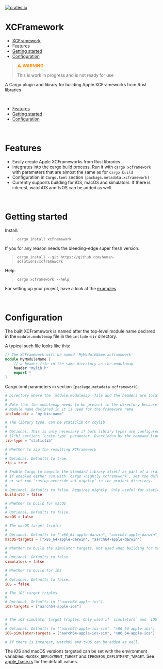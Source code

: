 <!-- 
Please don't edit. This document has been generated from "src/readme.tpl.md"
--> 
[![crates.io](https://img.shields.io/crates/v/xcframework)](https://crates.io/crates/xcframework)

# XCFramework

- [XCFramework](#xcframework)
- [Features](#features)
- [Getting started](#getting-started)
- [Configuration](#configuration)


> <span style="color:darkorange">**⚠️ WARNING**</span>
>
> This is work in progress and is not ready for use

A Cargo plugin and library for building Apple XCFrameworks from Rust libraries

<br/>

- [Features](#features)
- [Getting started](#getting-started)
- [Configuration](#configuration)

<br/>

# Features

- Easily create Apple XCFrameworks from Rust libraries
- Integrates into the cargo build process. Run it with `cargo xcframework` with parameters that are almost the same as for `cargo build`
- Configuration in `Cargo.toml` section `[package.metadata.xcframework]`
- Currently supports building for iOS, macOS and simulators. If there is interest, watchOS and tvOS can be added as well.

<br/>

# Getting started

Install:

> `cargo install xcframework`

If you for any reason needs the bleeding-edge super fresh version:

> `cargo install --git https://github.com/human-solutions/xcframework`

Help:

> `cargo xcframework --help`

For setting up your project, have a look at the [examples](https://github.com/akesson/cargo-xcframework/tree/main/examples)

<br/>

# Configuration

The built XCFramework is named after the top-level module name declared in the `module.modulemap` file in the `include-dir` directory.

A typical such file looks like this:

```cpp
// The XCFramework will be named 'MyModuleName.xcframework'
module MyModuleName {
    // a header file in the same directory as the modulemap
    header "mylib.h"
    export *
}
```

Cargo.toml parameters in section `[package.metadata.xcframework]`.

```toml
# Directory where the `module.modulemap` file and the headers are located.
#
# Note that the modulemap needs to be present in the directory because the
# module name declared in it is used for the framework name.
include-dir = "my-bin-name"

# The library type. Can be staticlib or cdylib
#
# Optional. This is only necessary if both library types are configured in the
# [lib] sections `crate-type` parameter. Overridden by the command line parameter `--lib-type`.
lib-type = "staticlib"

# Whether to zip the resulting XCFramework
#
# Optional. Defaults to true.
zip = true

# Enable Cargo to compile the standard library itself as part of a crate graph compilation.
# If enabled either run with `cargo +nightly xcframework`, set the default toolchain to nightly
# or set run `rustup override set nightly` in the project directory.
#
# Optional. Defaults to false. Requires nightly. Only useful for staticlib's, ignored for cdylibs.
build-std = false

# Whether to build for macOS
#
# Optional. Defaults to false.
macOS = false

# The macOS target triples
#
# Optional. Defaults to ["x86_64-apple-darwin", "aarch64-apple-darwin"].
macOS-targets = ["x86_64-apple-darwin", "aarch64-apple-darwin"]

# Whether to build the simulator targets. Not used when building for macOS.
#
# Optional. Defaults to false
simulators = false

# Whether to build for iOS
#
# Optional. Defaults to false.
iOS = false

# The iOS target triples
#
# Optional. Defaults to ["aarch64-apple-ios"].
iOS-targets = ["aarch64-apple-ios"]


# The iOS simulator target triples. Only used if `simulators` and `iOS` are true.
#
# Optional. Defaults to ["aarch64-apple-ios-sim", "x86_64-apple-ios"]
iOS-simulator-targets = ["aarch64-apple-ios-sim", "x86_64-apple-ios"]

# If there is interest, watchOS and tvOS can be added as well.
```

The iOS and macOS versions targeted can be set with the environment variables:
`MACOSX_DEPLOYMENT_TARGET` and `IPHONEOS_DEPLOYMENT_TARGET`. See [apple_base.rs](https://github.com/rust-lang/rust/blob/master/compiler/rustc_target/src/spec/apple_base.rs) for the default values.

